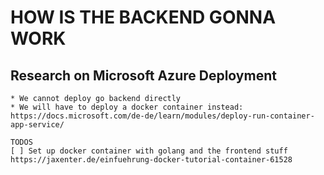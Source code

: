 # HOW IS THE BACKEND GONNA WORK

## Research on Microsoft Azure Deployment
    * We cannot deploy go backend directly
    * We will have to deploy a docker container instead: https://docs.microsoft.com/de-de/learn/modules/deploy-run-container-app-service/

    TODOS
    [ ] Set up docker container with golang and the frontend stuff https://jaxenter.de/einfuehrung-docker-tutorial-container-61528
